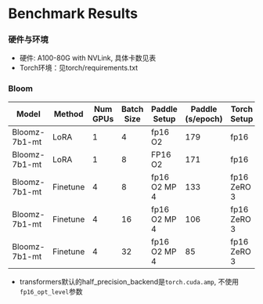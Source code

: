 # Benchmark Results

### 硬件与环境

- 硬件: A100-80G with NVLink, 具体卡数见表
- Torch环境：见torch/requirements.txt

### Bloom

| Model         | Method   | Num GPUs | Batch Size | Paddle Setup | Paddle (s/epoch) | Torch Setup | Torch (s/epoch) | Delta |
|---------------|----------|----------|------------|--------------|------------------|-------------|-----------------|-------|
| Bloomz-7b1-mt | LoRA     | 1        | 4          | fp16 O2      | 179              | fp16        | 219             | -18%  |
| Bloomz-7b1-mt | LoRA     | 1        | 8          | FP16 O2      | 171              | fp16        | 197             | -13%  |
| Bloomz-7b1-mt | Finetune | 4        | 8          | fp16 O2 MP 4 | 133              | fp16 ZeRO 3 | 288             | -54%  |
| Bloomz-7b1-mt | Finetune | 4        | 16         | fp16 O2 MP 4 | 106              | fp16 ZeRO 3 | 150             | -29%  |
| Bloomz-7b1-mt | Finetune | 4        | 32         | fp16 O2 MP 4 | 85               | fp16 ZeRO 3 | 94              | -10%  |

* transformers默认的half_precision_backend是`torch.cuda.amp`, 不使用`fp16_opt_level`参数
